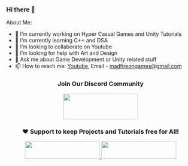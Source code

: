 ### Hi there 👋

About Me:

- 🔭 I’m currently working on Hyper Casual Games and Unity Tutorials
- 🌱 I’m currently learning C++ and DSA
- 👯 I’m looking to collaborate on Youtube
- 🤔 I’m looking for help with Art and Design
- 💬 Ask me about Game Development or Unity related stuff
- 📫 How to reach me: [Youtube](https://www.youtube.com/c/MadFireOn), Email - madfireongames@gmail.com

<div align="center">

### Join Our Discord Community
<a href="https://discord.gg/hW7b3VGWmm">
  <img src="https://discord.com/assets/fc0b01fe10a0b8c602fb0106d8189d9b.png" width="200" height="68"/>
</a>

### ❤️ Support to keep Projects and Tutorials free for All!

<a href="https://www.patreon.com/bePatron?u=2787703">
  <img src="https://user-images.githubusercontent.com/39331790/55590317-6c603c80-572a-11e9-8f26-c5976ecf685b.png" width="200" height="47"/>
</a>

<a href="https://www.buymeacoffee.com/Madfireon">
  <img src="https://www.the3rdsequence.com/texturedb/images/donate/buymeacoffee.svg" width="200" height="47"/>
</a>

</div>
